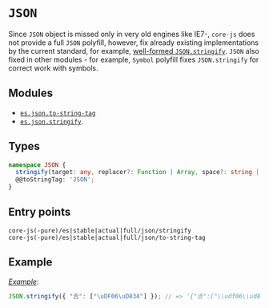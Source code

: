 # `JSON`

Since `JSON` object is missed only in very old engines like IE7-, `core-js` does not provide a full `JSON` polyfill, however, fix already existing implementations by the current standard, for example, [well-formed `JSON.stringify`](https://github.com/tc39/proposal-well-formed-stringify). `JSON` also fixed in other modules - for example, `Symbol` polyfill fixes `JSON.stringify` for correct work with symbols.

## Modules

- [`es.json.to-string-tag`](/packages/core-js/modules/es.json.to-string-tag.js)
- [`es.json.stringify`](/packages/core-js/modules/es.json.stringify.js).

## Types

```ts
namespace JSON {
  stringify(target: any, replacer?: Function | Array, space?: string | number): string | void;
  @@toStringTag: 'JSON';
}
```

## Entry points

```
core-js(-pure)/es|stable|actual|full/json/stringify
core-js(-pure)/es|stable|actual|full/json/to-string-tag
```

## Example

[_Example_](https://is.gd/izZqKn):

```js
JSON.stringify({ "𠮷": ["\uDF06\uD834"] }); // => '{"𠮷":["\\udf06\\ud834"]}'
```
